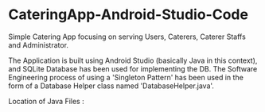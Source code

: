 # CateringApp-Android-Studio-Code
Simple Catering App focusing on serving Users, Caterers, Caterer Staffs and Administrator.

The Application is built using Android Studio (basically Java in this context), and SQLite Database has been used for implementing the DB.
The Software Engineering process of using a 'Singleton Pattern' has been used in the form of a Database Helper class 
named 'DatabaseHelper.java'.

Location of Java Files : 
